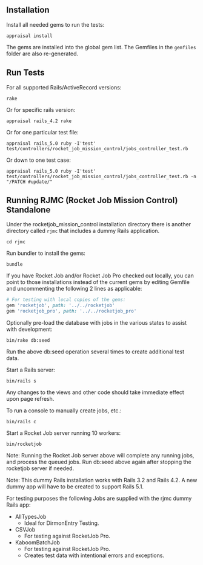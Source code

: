 ## Installation

Install all needed gems to run the tests:

    appraisal install

The gems are installed into the global gem list.
The Gemfiles in the `gemfiles` folder are also re-generated.

## Run Tests

For all supported Rails/ActiveRecord versions:

    rake

Or for specific rails version:

    appraisal rails_4.2 rake

Or for one particular test file:

    appraisal rails_5.0 ruby -I'test' test/controllers/rocket_job_mission_control/jobs_controller_test.rb

Or down to one test case:

    appraisal rails_5.0 ruby -I'test' test/controllers/rocket_job_mission_control/jobs_controller_test.rb -n "/PATCH #update/"

## Running RJMC (Rocket Job Mission Control) Standalone

Under the rocketjob_mission_control installation directory there is another directory called `rjmc`
that includes a dummy Rails application.

    cd rjmc
    
Run bundler to install the gems:

    bundle
    
If you have Rocket Job and/or Rocket Job Pro checked out locally, you can point to those installations
instead of the current gems by editing Gemfile and uncommenting the following 2 lines as applicable:

~~~ruby
# For testing with local copies of the gems:
gem 'rocketjob', path: '../../rocketjob'
gem 'rocketjob_pro', path: '../../rocketjob_pro'
~~~

Optionally pre-load the database with jobs in the various states to assist with development:

    bin/rake db:seed
    
Run the above db:seed operation several times to create additional test data.

Start a Rails server:

    bin/rails s

Any changes to the views and other code should take immediate effect upon page refresh.
   
To run a console to manually create jobs, etc.:

    bin/rails c
    
Start a Rocket Job server running 10 workers:

    bin/rocketjob

Note: Running the Rocket Job server above will complete any running jobs, and process
 the queued jobs. Run db:seed above again after stopping the rocketjob server if needed.
 
Note: This dummy Rails installation works with Rails 3.2 and Rails 4.2. A new dummy app
 will have to be created to support Rails 5.1. 

For testing purposes the following Jobs are supplied with the rjmc dummy Rails app:
* AllTypesJob
    * Ideal for DirmonEntry Testing.
* CSVJob
    * For testing against RocketJob Pro.
* KaboomBatchJob
    * For testing against RocketJob Pro.
    * Creates test data with intentional errors and exceptions.
